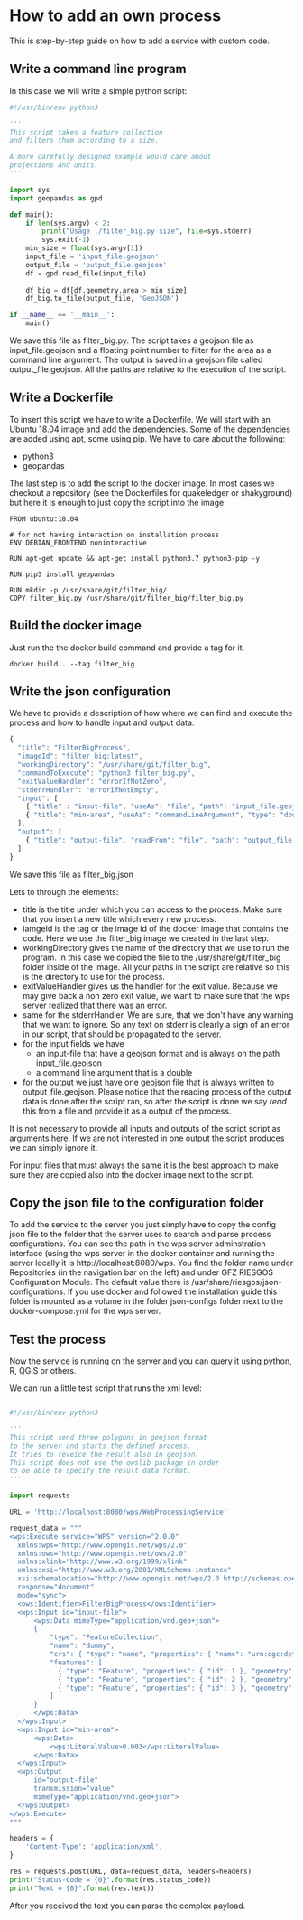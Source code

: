 # How to add an own process

This is step-by-step guide on how to add a service with custom code.

## Write a command line program

In this case we will write a simple python script:

```python
#!/usr/bin/env python3

'''
This script takes a feature collection
and filters them according to a size.

A more carefully designed example would care about
projections and units.
'''

import sys
import geopandas as gpd

def main():
    if len(sys.argv) < 2:
        print("Usage ./filter_big.py size", file=sys.stderr)
        sys.exit(-1)
    min_size = float(sys.argv[1])
    input_file = 'input_file.geojson'
    output_file = 'output_file.geojson'
    df = gpd.read_file(input_file)
    
    df_big = df[df.geometry.area > min_size]
    df_big.to_file(output_file, 'GeoJSON')

if __name__ == '__main__':
    main()
```

We save this file as filter_big.py.
The script takes a geojson file as input_file.geojson and a floating point
number to filter for the area as a command line argument.
The output is saved in a geojson file called output_file.geojson.
All the paths are relative to the execution of the script.

## Write a Dockerfile

To insert this script we have to write a Dockerfile.
We will start with an Ubuntu 18.04 image and add the dependencies.
Some of the dependencies are added using apt, some using pip.
We have to care about the following:

- python3
- geopandas

The last step is to add the script to the docker image.
In most cases we checkout a repository (see the Dockerfiles for
quakeledger or shakyground) but here it is enough to just copy the
script into the image.

```
FROM ubuntu:18.04

# for not having interaction on installation process
ENV DEBIAN_FRONTEND noninteractive

RUN apt-get update && apt-get install python3.7 python3-pip -y

RUN pip3 install geopandas

RUN mkdir -p /usr/share/git/filter_big/
COPY filter_big.py /usr/share/git/filter_big/filter_big.py
```

## Build the docker image

Just run the the docker build command and provide a tag for it.

```
docker build . --tag filter_big
```

## Write the json configuration

We have to provide a description of how where we can find and execute
the process and how to handle input and output data.

```javascript
{
  "title": "FilterBigProcess",
  "imageId": "filter_big:latest",
  "workingDirectory": "/usr/share/git/filter_big",
  "commandToExecute": "python3 filter_big.py",
  "exitValueHandler": "errorIfNotZero",
  "stderrHandler": "errorIfNotEmpty",
  "input": [
    { "title" : "input-file", "useAs": "file", "path": "input_file.geojson", "type": "geojson"},
    { "title": "min-area", "useAs": "commandLineArgument", "type": "double" }
  ],
  "output": [
    { "title": "output-file", "readFrom": "file", "path": "output_file.geojson", "type": "geojson"}
  ]
}
```
We save this file as filter_big.json

Lets to through the elements:

- title is the title under which you can access to the process.
  Make sure that you insert a new title which every new process.
- iamgeId is the tag or the image id of the docker image that contains
  the code. Here we use the filter_big image we created in the last step.
- workingDirectory gives the name of the directory that we use to run
  the program. In this case we copied the file to the /usr/share/git/filter_big
  folder inside of the image. All your paths in the script are relative
  so this is the directory to use for the process.
- exitValueHandler gives us the handler for the exit value.
  Because we may give back a non zero exit value, we want to make sure
  that the wps server realized that there was an error.
- same for the stderrHandler. We are sure, that we don't have any
  warning that we want to ignore. So any text on stderr is clearly a
  sign of an error in our script, that should be propagated to the server.
- for the input fields we have
  * an input-file that have a geojson format and is always on the path
    input_file.geojson
  * a command line argument that is a double
- for the output we just have one geojson file that is always written
  to output_file.geojson. Please notice that the reading process
  of the output data is done after the script ran, so after the script is
  done we say *read* this from a file and provide it as a output of the
  process.
 
It is not necessary to provide all inputs and outputs of the script
script as arguments here.
If we are not interested in one output the script produces we can
simply ignore it.

For input files that must always the same it is the best approach to make
sure they are copied also into the docker image next to the script.

## Copy the json file to the configuration folder

To add the service to the server you just simply have to copy
the config json file to the folder that the server uses to
search and parse process configurations.
You can see the path in the wps server adminstration interface (using
the wps server in the docker container and running the server locally
it is
http://localhost:8080/wps.
You find the folder name under Repositories (in the navigation bar
on the left) and under GFZ RIESGOS Configuration Module.
The default value there is /usr/share/riesgos/json-configurations.
If you use docker and followed the installation guide this folder is
mounted as a volume in the folder json-configs folder next to the
docker-compose.yml for the wps server.

## Test the process

Now the service is running on the server and you can query it using
python, R, QGIS or others.

We can run a little test script that runs the xml level:

```python

#!/usr/bin/env python3

'''
This script send three polygons in geojson format
to the server and starts the defined process.
It tries to reveice the result also in geojson.
This script does not use the owslib package in order
to be able to specify the result data format.
'''

import requests

URL = 'http://localhost:8080/wps/WebProcessingService'

request_data = """
<wps:Execute service="WPS" version="2.0.0" 
  xmlns:wps="http://www.opengis.net/wps/2.0"
  xmlns:ows="http://www.opengis.net/ows/2.0"
  xmlns:xlink="http://www.w3.org/1999/xlink"
  xmlns:xsi="http://www.w3.org/2001/XMLSchema-instance"
  xsi:schemaLocation="http://www.opengis.net/wps/2.0 http://schemas.opengis.net/wps/2.0/wpsExecute.xsd"
  response="document" 
  mode="sync">
  <ows:Identifier>FilterBigProcess</ows:Identifier>
  <wps:Input id="input-file">
      <wps:Data mimeType="application/vnd.geo+json">
      {
          "type": "FeatureCollection",
          "name": "dummy",
          "crs": { "type": "name", "properties": { "name": "urn:ogc:def:crs:EPSG::4326" } },
          "features": [
            { "type": "Feature", "properties": { "id": 1 }, "geometry": { "type": "Polygon", "coordinates": [ [ [ -74.176616915422969, -14.330845771144094 ], [ -72.743781094527435, -15.186567164178921 ], [ -72.743781094527435, -15.186567164178921 ], [ -73.818407960199082, -16.420398009950066 ], [ -74.992537313432919, -15.604477611940116 ], [ -74.176616915422969, -14.330845771144094 ] ] ] } },
            { "type": "Feature", "properties": { "id": 2 }, "geometry": { "type": "Polygon", "coordinates": [ [ [ -72.664179104477682, -16.340796019900313 ], [ -70.952736318408043, -17.116915422885388 ], [ -70.952736318408043, -17.116915422885388 ], [ -71.310945273631916, -18.131840796019716 ], [ -73.12189054726376, -17.276119402984889 ], [ -72.664179104477682, -16.340796019900313 ] ] ] } },
            { "type": "Feature", "properties": { "id": 3 }, "geometry": { "type": "Polygon", "coordinates": [ [ [ -69.659203980099576, -13.992537313432653 ], [ -58.514925373134403, -13.435323383084395 ], [ -59.151741293532417, -26.927860696517229 ], [ -71.470149253731421, -26.052238805969964 ], [ -71.470149253731421, -26.052238805969964 ], [ -69.659203980099576, -13.992537313432653 ] ] ] } }
          ]
      }
      </wps:Data>
  </wps:Input>
  <wps:Input id="min-area">
      <wps:Data>
          <wps:LiteralValue>0.003</wps:LiteralValue>
      </wps:Data>
  </wps:Input>
  <wps:Output 
      id="output-file"
      transmission="value"
      mimeType="application/vnd.geo+json">
  </wps:Output>
</wps:Execute>
"""

headers = {
    'Content-Type': 'application/xml',
}

res = requests.post(URL, data=request_data, headers=headers)
print("Status-Code = {0}".format(res.status_code))
print("Text = {0}".format(res.text))

```

After you received the text you can parse the complex payload.